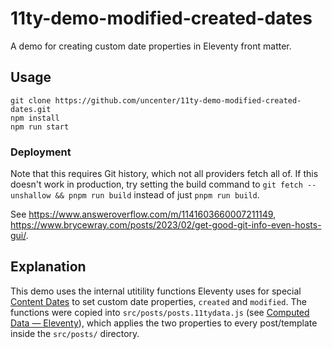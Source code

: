 # 11ty-demo-modified-created-dates

A demo for creating custom date properties in Eleventy front matter.

## Usage

```
git clone https://github.com/uncenter/11ty-demo-modified-created-dates.git
npm install
npm run start
```

### Deployment

Note that this requires Git history, which not all providers fetch all of. If this doesn't work in production, try setting the build command to `git fetch --unshallow && pnpm run build` instead of just `pnpm run build`.

See https://www.answeroverflow.com/m/1141603660007211149, https://www.brycewray.com/posts/2023/02/get-good-git-info-even-hosts-gui/.

## Explanation

This demo uses the internal utitility functions Eleventy uses for special [Content Dates](https://www.11ty.dev/docs/dates/) to set custom date properties, `created` and `modified`. The functions were copied into `src/posts/posts.11tydata.js` (see [Computed Data — Eleventy](https://www.11ty.dev/docs/data-computed/)), which applies the two properties to every post/template inside the `src/posts/` directory.
